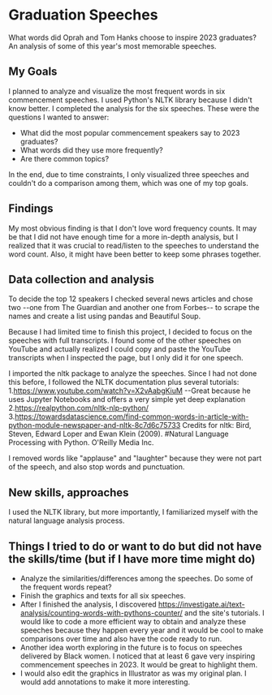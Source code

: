 # Graduation Speeches
What words did Oprah and Tom Hanks choose to inspire 2023 graduates? An analysis of some of this year's most memorable speeches. 

## My Goals
I planned to analyze and visualize the most frequent words in six commencement speeches. I used Python's NLTK library because I didn't know better. I completed the analysis for the six speeches.
These were the questions I wanted to answer:
- What did the most popular commencement speakers say to 2023 graduates?
- What words did they use more frequently?
- Are there common topics?

In the end, due to time constraints, I only visualized three speeches and couldn't do a comparison among them, which was one of my top goals.

## Findings
My most obvious finding is that I don't love word frequency counts. It may be that I did not have enough time for a more in-depth analysis, but I realized that it was crucial to read/listen to the speeches to understand the word count. Also, it might have been better to keep some phrases together. 

## Data collection and analysis 

To decide the top 12 speakers I checked several news articles and chose two --one from The Guardian and another one from Forbes-- to scrape the names and create a list using pandas and Beautiful Soup. 

Because I had limited time to finish this project, I decided to focus on the speeches with
full transcripts. I found some of the other speeches on YouTube and actually realized I could copy and paste the YouTube transcripts when I inspected the page, but I only did it for one speech. 

I imported the nltk package to analyze the speeches. Since I had not done this before,
I followed the NLTK documentation plus several tutorials: 
1.https://www.youtube.com/watch?v=X2vAabgKiuM --Great because he uses Jupyter Notebooks and offers a very simple yet deep explanation
2.https://realpython.com/nltk-nlp-python/
3.https://towardsdatascience.com/find-common-words-in-article-with-python-module-newspaper-and-nltk-8c7d6c75733
Credits for nltk: Bird, Steven, Edward Loper and Ewan Klein (2009).
#Natural Language Processing with Python.  O'Reilly Media Inc.

I removed words like "applause" and "laughter" because they were not part of the speech, and also stop words and punctuation.

## New skills, approaches
I used the NLTK library, but more importantly, I familiarized myself with the natural language analysis process.

## Things I tried to do or want to do but did not have the skills/time (but if I have more time might do)
- Analyze the similarities/differences among the speeches. Do some of the frequent words repeat?
- Finish the graphics and texts for all six speeches.
- After I finished the analysis, I discovered https://investigate.ai/text-analysis/counting-words-with-pythons-counter/ and the site's tutorials. I would like to code a more efficient way to obtain and analyze these speeches because they happen every year and it would be cool to make comparisons over time and also have the code ready to run. 
-  Another idea worth exploring in the future is to focus on speeches delivered by Black women. I noticed that at least 6 gave very inspiring commencement speeches in 2023. It would be great to highlight them.
- I would also edit the graphics in Illustrator as was my original plan. I would add annotations to make it more interesting. 

